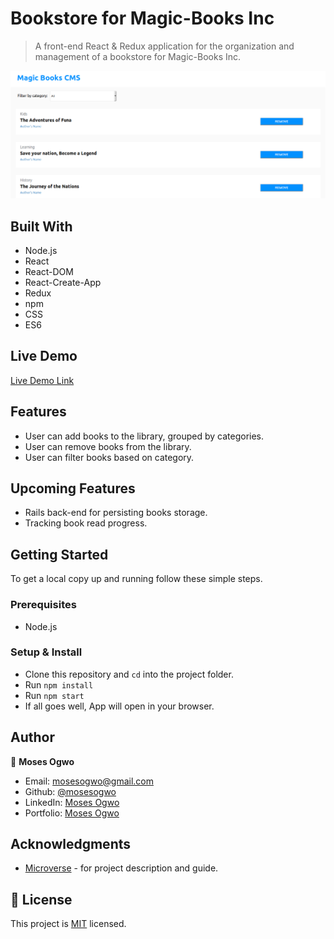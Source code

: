 # Bookstore for Magic-Books Inc 

> A front-end React & Redux application for the organization and management of a bookstore for Magic-Books Inc.

![](2020-02-07-13-08-25.png)

## Built With

  - Node.js
  - React
  - React-DOM
  - React-Create-App
  - Redux
  - npm
  - CSS
  - ES6


## Live Demo

[Live Demo Link](https://mbi-bookstore.herokuapp.com/)

## Features
- User can add books to the library, grouped by categories.
- User can remove books from the library.
- User can filter books based on category.

## Upcoming Features
- Rails back-end for persisting books storage.
- Tracking book read progress.

## Getting Started

To get a local copy up and running follow these simple steps.

### Prerequisites
  - Node.js

### Setup & Install
- Clone this repository and `cd` into the project folder.
- Run `npm install`
- Run `npm start` 
- If all goes well, App will open in your browser.


## Author

👤 **Moses Ogwo**

- Email: mosesogwo@gmail.com
- Github: [@mosesogwo](https://github.com/mosesogwo)
- LinkedIn: [Moses Ogwo](https://www.linkedin.com/in/mosesogwo/)
- Portfolio: [Moses Ogwo](https://mosesogwo.github.io/My-Portfolio/)


## Acknowledgments
- [Microverse](https://www.microverse.org/) - for project description and guide.

## 📝 License

This project is [MIT](http://www.tldrlegal.com/license/mit-license) licensed.
